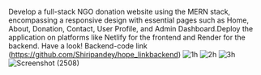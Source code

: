 Develop a full-stack NGO donation website using the MERN stack, encompassing a responsive design with essential pages such as Home, About, Donation, Contact, User Profile, and Admin Dashboard.Deploy the application on platforms like Netlify for the frontend and Render for the backend. Have a look! Backend-code link (https://github.com/Shiripandey/hope_linkbackend)
![1h](https://github.com/user-attachments/assets/eeebbf16-d550-44c2-98ba-11d266113785)
![2h](https://github.com/user-attachments/assets/47be2f37-eeaf-431d-a18f-2fdbac26e453)
![3h](https://github.com/user-attachments/assets/d821b289-bd0a-4d7b-8cc4-b747d08fb1e8)
![Screenshot (2508)](https://github.com/user-attachments/assets/a6e54e65-7b44-4822-9f91-7b315c2bef2b)



